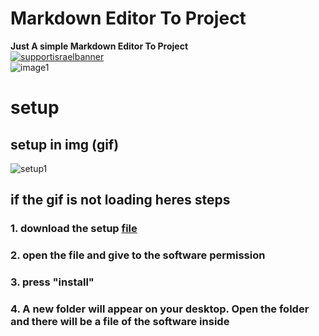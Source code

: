 # Markdown Editor To Project
**Just A simple Markdown Editor To Project**
<br>
[![supportisraelbanner](https://i.imagesup.co/images2/8e6cc77363c700198839ae0da7d7fe2409f07647.png)](https://github.com/TheYali1/support-israel-banner/tree/main)
<br>
![image1](https://i.imagesup.co/images2/de1f2c276cf0b1a8c73eb24901e8fdb0878bcdd3.png)

# setup
## setup in img (gif)

![setup1](https://i.imagesup.co/images2/6514a5bad649811309d7bfb25065aacae68bbef6.gif)

## if the gif is not loading heres steps

### 1. download the setup [file](https://github.com/TheYali1/Markdown-Editor-To-Project/releases/download/0.0.1v/Markdown.Editor.To.Project.Setup.exe)

### 2. open the file and give to the software permission

### 3. press "install"

### 4. A new folder will appear on your desktop. Open the folder and there will be a file of the software inside
